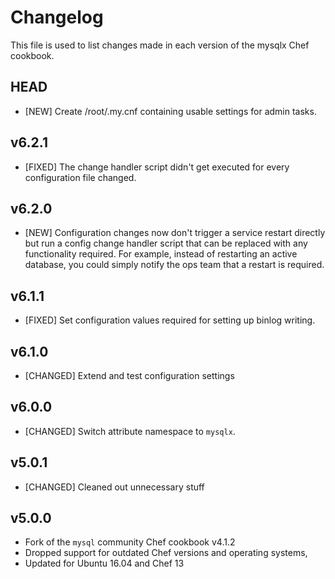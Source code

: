 # Changelog

This file is used to list changes made in each version of the mysqlx Chef cookbook.

## HEAD

* [NEW] Create /root/.my.cnf containing usable settings for admin tasks.

## v6.2.1

* [FIXED] The change handler script didn't get executed for every
  configuration file changed.

## v6.2.0

* [NEW] Configuration changes now don't trigger a service restart directly
  but run a config change handler script that can be replaced with any
  functionality required. For example, instead of restarting an active
  database, you could simply notify the ops team that a restart is required.

## v6.1.1

* [FIXED] Set configuration values required for setting up binlog writing.

## v6.1.0

* [CHANGED] Extend and test configuration settings

## v6.0.0

* [CHANGED] Switch attribute namespace to `mysqlx`.

## v5.0.1

* [CHANGED] Cleaned out unnecessary stuff

## v5.0.0

* Fork of the `mysql` community Chef cookbook v4.1.2
* Dropped support for outdated Chef versions and operating systems,
* Updated for Ubuntu 16.04 and Chef 13
